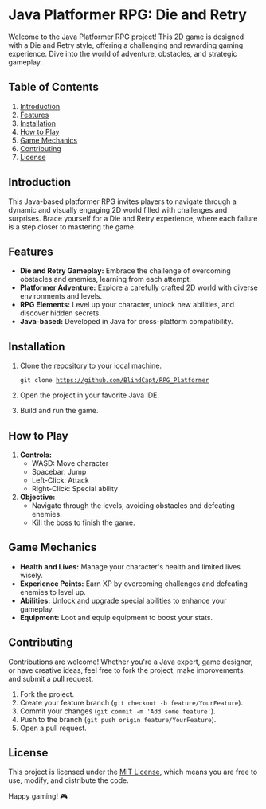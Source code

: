 # Java Platformer RPG: Die and Retry

Welcome to the Java Platformer RPG project! This 2D game is designed with a Die and Retry style, offering a challenging and rewarding gaming experience. Dive into the world of adventure, obstacles, and strategic gameplay.

## Table of Contents

1. [Introduction](https://github.com/BlindCapt/RPG_Platformer#introduction)
2. [Features](https://github.com/BlindCapt/RPG_Platformer#features)
3. [Installation](https://github.com/BlindCapt/RPG_Platformer#installation)
4. [How to Play](https://github.com/BlindCapt/RPG_Platformerf#how-to-play)
5. [Game Mechanics](https://github.com/BlindCapt/RPG_Platformer#game-mechanics)
6. [Contributing](https://github.com/BlindCapt/RPG_Platformer#contributing)
7. [License](https://github.com/BlindCapt/RPG_Platformer#license)

## Introduction

This Java-based platformer RPG invites players to navigate through a dynamic and visually engaging 2D world filled with challenges and surprises. Brace yourself for a Die and Retry experience, where each failure is a step closer to mastering the game.

## Features

* **Die and Retry Gameplay:** Embrace the challenge of overcoming obstacles and enemies, learning from each attempt.
* **Platformer Adventure:** Explore a carefully crafted 2D world with diverse environments and levels.
* **RPG Elements:** Level up your character, unlock new abilities, and discover hidden secrets.
* **Java-based:** Developed in Java for cross-platform compatibility.

## Installation

1. Clone the repository to your local machine.

   <code class="!whitespace-pre hljs language-bash">git clone https://github.com/BlindCapt/RPG_Platformer</code>
   </code></div></div></pre>
2. Open the project in your favorite Java IDE.
3. Build and run the game.

## How to Play

1. **Controls:**
   * WASD: Move character
   * Spacebar: Jump
   * Left-Click: Attack
   * Right-Click: Special ability
2. **Objective:**
   * Navigate through the levels, avoiding obstacles and defeating enemies.
   * Kill the boss to finish the game.

## Game Mechanics

* **Health and Lives:** Manage your character's health and limited lives wisely.
* **Experience Points:** Earn XP by overcoming challenges and defeating enemies to level up.
* **Abilities:** Unlock and upgrade special abilities to enhance your gameplay.
* **Equipment:** Loot and equip equipment to boost your stats.

## Contributing

Contributions are welcome! Whether you're a Java expert, game designer, or have creative ideas, feel free to fork the project, make improvements, and submit a pull request.

1. Fork the project.
2. Create your feature branch (`git checkout -b feature/YourFeature`).
3. Commit your changes (`git commit -m 'Add some feature'`).
4. Push to the branch (`git push origin feature/YourFeature`).
5. Open a pull request.

## License

This project is licensed under the [MIT License](https://en.wikipedia.org/wiki/MIT_License), which means you are free to use, modify, and distribute the code.

Happy gaming! 🎮
